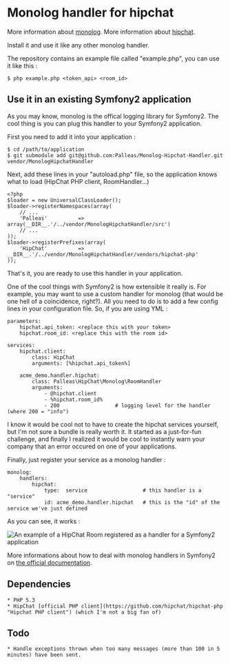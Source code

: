 # Monolog handler for hipchat #

More information about [monolog](https://github.com/Seldaek/monolog#readme "Readme").
More information about [hipchat](http://www.hipchat.com "Hipchat").

Install it and use it like any other monolog handler.

The repository contains an example file called "example.php", you can use it like this :

    $ php example.php <token_api> <room_id>
    
## Use it in an existing Symfony2 application ##

As you may know, monolog is the offical logging library for Symfony2. The cool thing is you can plug this handler to your Symfony2 application.

First you need to add it into your application :

    $ cd /path/to/application
    $ git submodule add git@github.com:Palleas/Monolog-Hipchat-Handler.git vendor/MonologHipchatHandler
    
Next, add these lines in your "autoload.php" file, so the application knows what to load (HipChat PHP client, RoomHandler...)

    <?php
    $loader = new UniversalClassLoader();
    $loader->registerNamespaces(array(
        // ...
        'Palleas'          => array(__DIR__.'/../vendor/MonologHipchatHandler/src')
        // ...
    ));
    $loader->registerPrefixes(array(
        'HipChat'          => __DIR__.'/../vendor/MonologHipchatHandler/vendors/hipchat-php'
    ));

That's it, you are ready to use this handler in your application.

One of the cool things with Symfony2 is how extensible it really is. For example, you may want to use a custom handler for monolog (that would be one hell of a coincidence, right?). All you need to do is to add a few config lines in your configuration file. So, if you are using YML :

    parameters:
        hipchat.api_token: <replace this with your token>
        hipchat.room_id: <replace this with the room id>

    services:
        hipchat.client:
            class: HipChat
            arguments: [%hipchat.api_token%]

        acme_demo.handler.hipchat:
            class: Palleas\HipChat\Monolog\RoomHandler
            arguments:
                - @hipchat.client
                - %hipchat.room_id%
                - 200                  # logging level for the handler (where 200 = "info")
                
I know it would be cool not to have to create the hipchat services yourself, but I'm not sure a bundle is really worth it. It started as a just-for-fun challenge, and finally I realized it would be cool to instantly warn your company that an error occured on one of your applications.

Finally, just register your service as a monolog handler :

    monolog:
        handlers:
            hipchat:
                type:  service                  # this handler is a "service"
                id: acme_demo.handler.hipchat   # this is the "id" of the service we've just defined

As you can see, it works : 

![An example of a HipChat Room registered as a handler for a Symfony2 application](http://github.com/Palleas/Monolog-Hipchat-Handler/raw/master/hipchat_monolog.png)

More informations about how to deal with monolog handlers in Symfony2 on [the official documentation](http://symfony.com/doc/current/cookbook/logging/monolog.html).

## Dependencies ##

    * PHP 5.3
    * HipChat [official PHP client](https://github.com/hipchat/hipchat-php "Hipchat PHP client") (which I'm not a big fan of)
    
## Todo ##

    * Handle exceptions thrown when too many messages (more than 100 in 5 minutes) have been sent.
